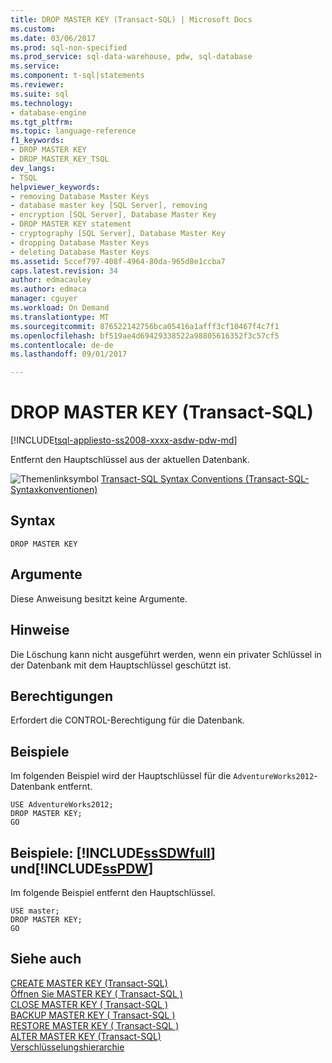 ```yaml
---
title: DROP MASTER KEY (Transact-SQL) | Microsoft Docs
ms.custom: 
ms.date: 03/06/2017
ms.prod: sql-non-specified
ms.prod_service: sql-data-warehouse, pdw, sql-database
ms.service: 
ms.component: t-sql|statements
ms.reviewer: 
ms.suite: sql
ms.technology:
- database-engine
ms.tgt_pltfrm: 
ms.topic: language-reference
f1_keywords:
- DROP MASTER KEY
- DROP_MASTER_KEY_TSQL
dev_langs:
- TSQL
helpviewer_keywords:
- removing Database Master Keys
- database master key [SQL Server], removing
- encryption [SQL Server], Database Master Key
- DROP MASTER KEY statement
- cryptography [SQL Server], Database Master Key
- dropping Database Master Keys
- deleting Database Master Keys
ms.assetid: 5ccef797-408f-4964-80da-965d8e1ccba7
caps.latest.revision: 34
author: edmacauley
ms.author: edmaca
manager: cguyer
ms.workload: On Demand
ms.translationtype: MT
ms.sourcegitcommit: 876522142756bca05416a1afff3cf10467f4c7f1
ms.openlocfilehash: bf519ae4d69429338522a98805616352f3c57cf5
ms.contentlocale: de-de
ms.lasthandoff: 09/01/2017

---
```

# <a name="drop-master-key-transact-sql"></a>DROP MASTER KEY (Transact-SQL)
[!INCLUDE[tsql-appliesto-ss2008-xxxx-asdw-pdw-md](../../includes/tsql-appliesto-ss2008-xxxx-asdw-pdw-md.md)]

  Entfernt den Hauptschlüssel aus der aktuellen Datenbank.  
  
 ![Themenlinksymbol](../../database-engine/configure-windows/media/topic-link.gif "Topic link icon") [Transact-SQL Syntax Conventions (Transact-SQL-Syntaxkonventionen)](../../t-sql/language-elements/transact-sql-syntax-conventions-transact-sql.md)  
  
## <a name="syntax"></a>Syntax  
  
```  
DROP MASTER KEY  
```  
  
## <a name="arguments"></a>Argumente  
 Diese Anweisung besitzt keine Argumente.  
  
## <a name="remarks"></a>Hinweise  
 Die Löschung kann nicht ausgeführt werden, wenn ein privater Schlüssel in der Datenbank mit dem Hauptschlüssel geschützt ist.  
  
## <a name="permissions"></a>Berechtigungen  
 Erfordert die CONTROL-Berechtigung für die Datenbank.  
  
## <a name="examples"></a>Beispiele  
 Im folgenden Beispiel wird der Hauptschlüssel für die `AdventureWorks2012`-Datenbank entfernt.  
  
```  
USE AdventureWorks2012;  
DROP MASTER KEY;  
GO  
```  
  
## <a name="examples-includesssdwfullincludessssdwfull-mdmd-and-includesspdwincludessspdw-mdmd"></a>Beispiele: [!INCLUDE[ssSDWfull](../../includes/sssdwfull-md.md)] und[!INCLUDE[ssPDW](../../includes/sspdw-md.md)]  
 Im folgende Beispiel entfernt den Hauptschlüssel.  
  
```  
USE master;  
DROP MASTER KEY;  
GO  
```  
  
## <a name="see-also"></a>Siehe auch  
 [CREATE MASTER KEY &#40;Transact-SQL&#41;](../../t-sql/statements/create-master-key-transact-sql.md)   
 [Öffnen Sie MASTER KEY &#40; Transact-SQL &#41;](../../t-sql/statements/open-master-key-transact-sql.md)   
 [CLOSE MASTER KEY &#40; Transact-SQL &#41;](../../t-sql/statements/close-master-key-transact-sql.md)   
 [BACKUP MASTER KEY &#40; Transact-SQL &#41;](../../t-sql/statements/backup-master-key-transact-sql.md)   
 [RESTORE MASTER KEY &#40; Transact-SQL &#41;](../../t-sql/statements/restore-master-key-transact-sql.md)   
 [ALTER MASTER KEY (Transact-SQL)](../../t-sql/statements/alter-master-key-transact-sql.md)   
 [Verschlüsselungshierarchie](../../relational-databases/security/encryption/encryption-hierarchy.md)  
  
  


